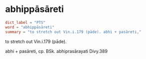 # abhippāsāreti

``` toml
dict_label = "PTS"
word = "abhippāsāreti"
summary = "to stretch out Vin.i.179 (pāde). abhi + pasāreti,"
```

to stretch out Vin.i.179 (pāde).

abhi \+ pasāreti, cp. BSk. abhiprasārayati Divy.389

